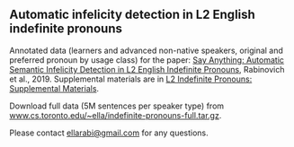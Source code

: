 ## Automatic infelicity detection in L2 English indefinite pronouns

Annotated data (learners and advanced non-native speakers, original and preferred pronoun by usage class) for the paper:
[Say Anything: Automatic Semantic Infelicity Detection in L2 English Indefinite Pronouns](https://www.aclweb.org/anthology/K19-1008/), Rabinovich et al., 2019. Supplemental materials are in [L2 Indefinite Pronouns: Supplemental Materials](https://github.com/ellarabi/indefinite-pronouns/blob/master/indefinite_pronouns_supplemental.pdf).

Download full data (5M sentences per speaker type) from www.cs.toronto.edu/~ella/indefinite-pronouns-full.tar.gz.

Please contact ellarabi@gmail.com for any questions.

